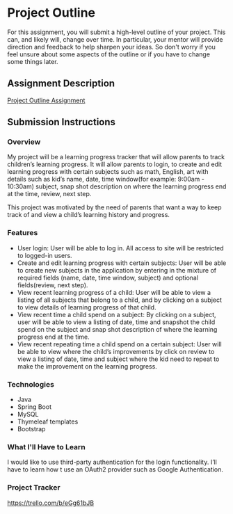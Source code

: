 # Project Outline
For this assignment, you will submit a high-level outline of your project. This can, and likely will, change over time. In particular, your mentor will provide direction and feedback to help sharpen your ideas. So don't worry if you feel unsure about some aspects of the outline or if you have to change some things later.

## Assignment Description
[Project Outline Assignment](https://education.launchcode.org/liftoff/modules/assignments/project-outline)

## Submission Instructions

### Overview
My project will be a learning progress tracker that will allow parents to track children’s learning progress.  It will allow parents to login, to create and edit learning progress with certain subjects such as math, English, art with details such as kid’s name, date, time window(for example: 9:00am - 10:30am) subject, snap shot description on where the learning progress end at the time, review, next step.  

This project was motivated by the need of parents that want a way to keep track of and view a child’s learning history and progress.  

### Features
- User login: User will be able to log in.  All access to site will be restricted to logged-in users.
- Create and edit learning progress with certain subjects:  User will be able to create new subjects in the application by entering in the mixture of required fields (name, date, time window, subject) and optional fields(review, next step).  
- View recent learning progress of a child:  User will be able to view a listing of all subjects that belong to a child, and by clicking on a subject to view details of learning progress of that child.  
- View recent time a child spend on a subject: By clicking on a subject, user will be able to view a listing of date, time and snapshot the child spend on the subject and snap shot description of where the learning progress end at the time. 
- View recent repeating time a child spend on a certain subject:  User will be able to view where the child’s improvements by click on review to view a listing of date, time and subject where the kid need to repeat to make the improvement on the learning progress. 

### Technologies
- Java
- Spring Boot
- MySQL
- Thymeleaf templates
- Bootstrap

### What I'll Have to Learn
I would like to use third-party authentication for the login functionality.  I’ll have to learn how t use an OAuth2 provider such as Google Authentication.  

### Project Tracker
https://trello.com/b/eGg61bJB
